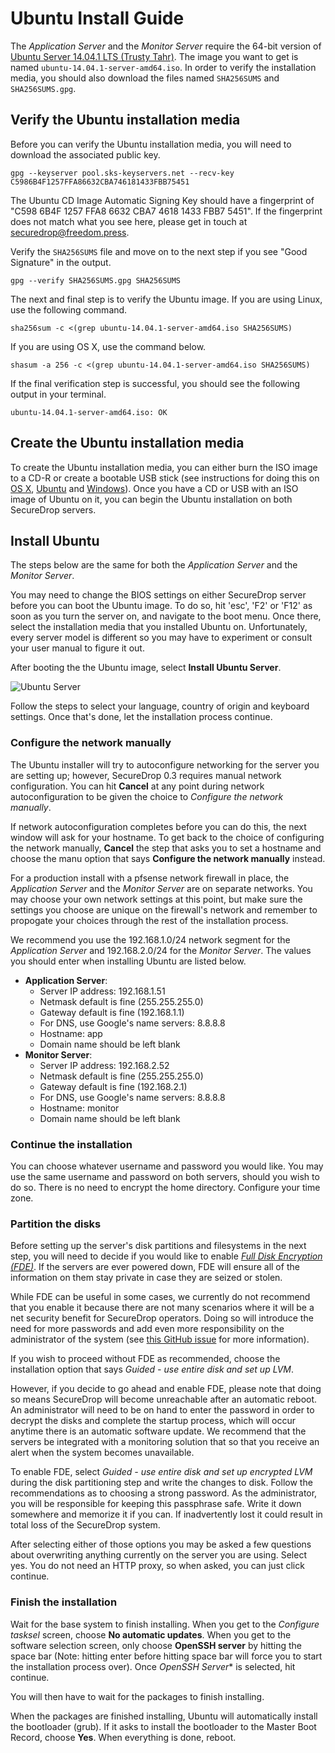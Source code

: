 # Ubuntu Install Guide

The *Application Server* and the *Monitor Server* require the 64-bit version of [Ubuntu Server 14.04.1 LTS (Trusty Tahr)](http://releases.ubuntu.com/14.04.1/). The image you want to get is named `ubuntu-14.04.1-server-amd64.iso`. In order to verify the installation media, you should also download the files named `SHA256SUMS` and `SHA256SUMS.gpg`.

## Verify the Ubuntu installation media

Before you can verify the Ubuntu installation media, you will need to download the associated public key.

```
gpg --keyserver pool.sks-keyservers.net --recv-key C5986B4F1257FFA86632CBA746181433FBB75451
```

The Ubuntu CD Image Automatic Signing Key should have a fingerprint of "C598 6B4F 1257 FFA8 6632  CBA7 4618 1433 FBB7 5451". If the fingerprint does not match what you see here, please get in touch at securedrop@freedom.press.

Verify the `SHA256SUMS` file and move on to the next step if you see "Good Signature" in the output.

```
gpg --verify SHA256SUMS.gpg SHA256SUMS
```

The next and final step is to verify the Ubuntu image. If you are using Linux, use the following command.

```
sha256sum -c <(grep ubuntu-14.04.1-server-amd64.iso SHA256SUMS)
```

If you are using OS X, use the command below.

```
shasum -a 256 -c <(grep ubuntu-14.04.1-server-amd64.iso SHA256SUMS)
```

If the final verification step is successful, you should see the following output in your terminal.

```
ubuntu-14.04.1-server-amd64.iso: OK
```

## Create the Ubuntu installation media

To create the Ubuntu installation media, you can either burn the ISO image to a CD-R or create a bootable USB stick (see instructions for doing this on [OS X](http://www.ubuntu.com/download/desktop/create-a-usb-stick-on-mac-osx), [Ubuntu](http://www.ubuntu.com/download/desktop/create-a-usb-stick-on-ubuntu) and [Windows](http://www.ubuntu.com/download/desktop/create-a-usb-stick-on-windows)). Once you have a CD or USB with an ISO image of Ubuntu on it, you can begin the Ubuntu installation on both SecureDrop servers.

## Install Ubuntu

The steps below are the same for both the *Application Server* and the *Monitor Server*.

You may need to change the BIOS settings on either SecureDrop server before you can boot the Ubuntu image. To do so, hit 'esc', 'F2' or 'F12' as soon as you turn the server on, and navigate to the boot menu. Once there, select the installation media that you installed Ubuntu on. Unfortunately, every server model is different so you may have to experiment or consult your user manual to figure it out. 

After booting the the Ubuntu image, select **Install Ubuntu Server**.

![Ubuntu Server](/docs/images/install/ubuntu_server.png)

Follow the steps to select your language, country of origin and keyboard settings. Once that's done, let the installation process continue.

### Configure the network manually

The Ubuntu installer will try to autoconfigure networking for the server you are setting up; however, SecureDrop 0.3 requires manual network configuration. You can hit **Cancel** at any point during network autoconfiguration to be given the choice to *Configure the network manually*. 

If network autoconfiguration completes before you can do this, the next window will ask for your hostname. To get back to the choice of configuring the network manually, **Cancel** the step that asks you to set a hostname and choose the manu option that says **Configure the network manually** instead.

For a production install with a pfsense network firewall in place, the *Application Server* and the *Monitor Server* are on separate networks. You may choose your own network settings at this point, but make sure the settings you choose are unique on the firewall's network and remember to propogate your choices through the rest of the installation process.

We recommend you use the 192.168.1.0/24 network segment for the *Application Server* and 192.168.2.0/24 for the *Monitor Server*. The values you should enter when installing Ubuntu are listed below.


* **Application Server**:
    * Server IP address: 192.168.1.51
    * Netmask default is fine (255.255.255.0)
    * Gateway default is fine (192.168.1.1)
    * For DNS, use Google's name servers: 8.8.8.8
    * Hostname: app
    * Domain name should be left blank
* **Monitor Server**:
    * Server IP address: 192.168.2.52
    * Netmask default is fine (255.255.255.0)
    * Gateway default is fine (192.168.2.1)
    * For DNS, use Google's name servers: 8.8.8.8
    * Hostname: monitor
    * Domain name should be left blank

### Continue the installation

You can choose whatever username and password you would like. You may use the same username and password on both servers, should you wish to do so. There is no need to encrypt the home directory. Configure your time zone.

### Partition the disks

Before setting up the server's disk partitions and filesystems in the next step, you will need to decide if you would like to enable [*Full Disk Encryption (FDE)*](https://www.eff.org/deeplinks/2012/11/privacy-ubuntu-1210-full-disk-encryption). If the servers are ever powered down, FDE will ensure all of the information on them stay private in case they are seized or stolen. 

While FDE can be useful in some cases, we currently do not recommend that you enable it because there are not many scenarios where it will be a net security benefit for SecureDrop operators. Doing so will introduce the need for more passwords and add even more responsibility on the administrator of the system (see [this GitHub issue](https://github.com/freedomofpress/securedrop/issues/511#issuecomment-50823554) for more information). 

If you wish to proceed without FDE as recommended, choose the installation option that says *Guided - use entire disk and set up LVM*.

However, if you decide to go ahead and enable FDE, please note that doing so means SecureDrop will become unreachable after an automatic reboot. An administrator will need to be on hand to enter the password in order to decrypt the disks and complete the startup process, which will occur anytime there is an automatic software update. We recommend that the servers be integrated with a monitoring solution that so that you receive an alert when the system becomes unavailable.

To enable FDE, select *Guided - use entire disk and set up encrypted LVM* during the disk partitioning step and write the changes to disk. Follow the recommendations as to choosing a strong password. As the administrator, you will be responsible for keeping this passphrase safe. Write it down somewhere and memorize it if you can. If inadvertently lost it could result in total loss of the SecureDrop system.

After selecting either of those options you may be asked a few questions about overwriting anything currently on the server you are using. Select yes. You do not need an HTTP proxy, so when asked, you can just click continue.

### Finish the installation

Wait for the base system to finish installing. When you get to the *Configure tasksel* screen, choose **No automatic updates**. When you get to the software selection screen, only choose **OpenSSH server** by hitting the space bar (Note: hitting enter before hitting space bar will force you to start the installation process over). Once *OpenSSH Server** is selected, hit continue. 

You will then have to wait for the packages to finish installing.

When the packages are finished installing, Ubuntu will automatically install the bootloader (grub). If it asks to install the bootloader to the Master Boot Record, choose **Yes**. When everything is done, reboot.









